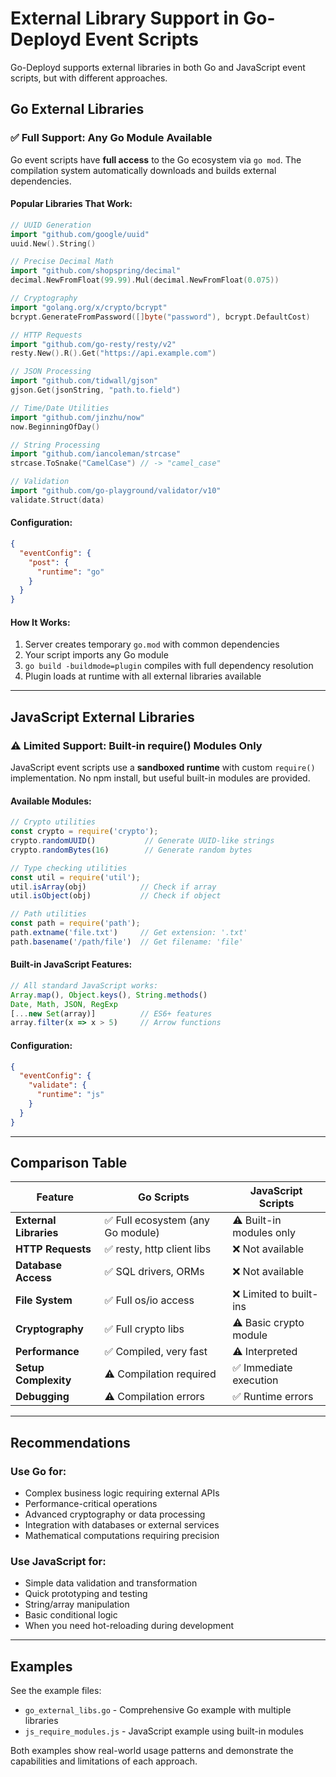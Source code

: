 # External Library Support in Go-Deployd Event Scripts

Go-Deployd supports external libraries in both Go and JavaScript event scripts, but with different approaches.

## Go External Libraries

### ✅ **Full Support**: Any Go Module Available

Go event scripts have **full access** to the Go ecosystem via `go mod`. The compilation system automatically downloads and builds external dependencies.

#### Popular Libraries That Work:

```go
// UUID Generation
import "github.com/google/uuid"
uuid.New().String()

// Precise Decimal Math  
import "github.com/shopspring/decimal"
decimal.NewFromFloat(99.99).Mul(decimal.NewFromFloat(0.075))

// Cryptography
import "golang.org/x/crypto/bcrypt"
bcrypt.GenerateFromPassword([]byte("password"), bcrypt.DefaultCost)

// HTTP Requests
import "github.com/go-resty/resty/v2"
resty.New().R().Get("https://api.example.com")

// JSON Processing
import "github.com/tidwall/gjson"
gjson.Get(jsonString, "path.to.field")

// Time/Date Utilities
import "github.com/jinzhu/now"
now.BeginningOfDay()

// String Processing
import "github.com/iancoleman/strcase"
strcase.ToSnake("CamelCase") // -> "camel_case"

// Validation
import "github.com/go-playground/validator/v10"
validate.Struct(data)
```

#### Configuration:
```json
{
  "eventConfig": {
    "post": {
      "runtime": "go"
    }
  }
}
```

#### How It Works:
1. Server creates temporary `go.mod` with common dependencies
2. Your script imports any Go module
3. `go build -buildmode=plugin` compiles with full dependency resolution
4. Plugin loads at runtime with all external libraries available

---

## JavaScript External Libraries

### ⚠️ **Limited Support**: Built-in require() Modules Only

JavaScript event scripts use a **sandboxed runtime** with custom `require()` implementation. No npm install, but useful built-in modules are provided.

#### Available Modules:

```javascript
// Crypto utilities
const crypto = require('crypto');
crypto.randomUUID()           // Generate UUID-like strings
crypto.randomBytes(16)        // Generate random bytes

// Type checking utilities  
const util = require('util');
util.isArray(obj)            // Check if array
util.isObject(obj)           // Check if object

// Path utilities
const path = require('path');
path.extname('file.txt')     // Get extension: '.txt'
path.basename('/path/file')  // Get filename: 'file'
```

#### Built-in JavaScript Features:
```javascript
// All standard JavaScript works:
Array.map(), Object.keys(), String.methods()
Date, Math, JSON, RegExp
[...new Set(array)]          // ES6+ features
array.filter(x => x > 5)     // Arrow functions
```

#### Configuration:
```json
{
  "eventConfig": {
    "validate": {
      "runtime": "js"
    }
  }
}
```

---

## Comparison Table

| Feature | Go Scripts | JavaScript Scripts |
|---------|------------|-------------------|
| **External Libraries** | ✅ Full ecosystem (any Go module) | ⚠️ Built-in modules only |
| **HTTP Requests** | ✅ resty, http client libs | ❌ Not available |
| **Database Access** | ✅ SQL drivers, ORMs | ❌ Not available |
| **File System** | ✅ Full os/io access | ❌ Limited to built-ins |
| **Cryptography** | ✅ Full crypto libs | ⚠️ Basic crypto module |
| **Performance** | ✅ Compiled, very fast | ⚠️ Interpreted |
| **Setup Complexity** | ⚠️ Compilation required | ✅ Immediate execution |
| **Debugging** | ⚠️ Compilation errors | ✅ Runtime errors |

---

## Recommendations

### Use **Go** for:
- Complex business logic requiring external APIs
- Performance-critical operations  
- Advanced cryptography or data processing
- Integration with databases or external services
- Mathematical computations requiring precision

### Use **JavaScript** for:
- Simple data validation and transformation
- Quick prototyping and testing
- String/array manipulation
- Basic conditional logic
- When you need hot-reloading during development

---

## Examples

See the example files:
- `go_external_libs.go` - Comprehensive Go example with multiple libraries
- `js_require_modules.js` - JavaScript example using built-in modules

Both examples show real-world usage patterns and demonstrate the capabilities and limitations of each approach.